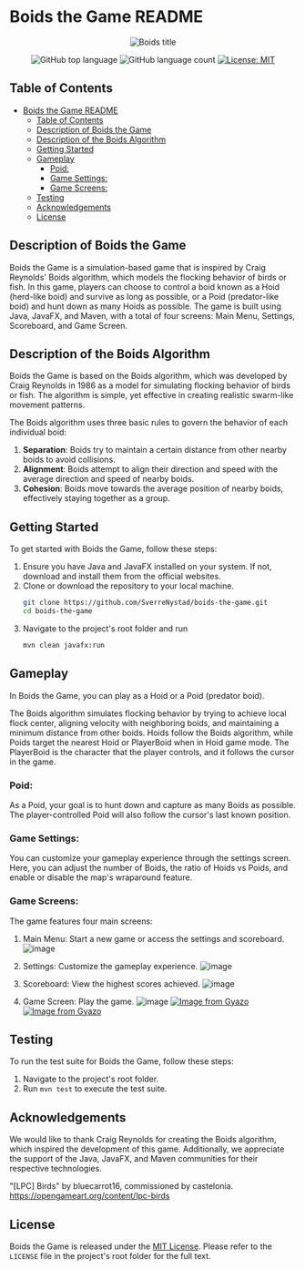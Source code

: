 # Boids the Game README
<div align="center">

![Boids title](https://user-images.githubusercontent.com/89105607/235391464-c957647b-b7ec-4cd6-812f-58d7bb418563.gif)

![GitHub top language](https://img.shields.io/github/languages/top/SverreNystad/boids-the-game)
![GitHub language count](https://img.shields.io/github/languages/count/SverreNystad/boids-the-game)
[![License: MIT](https://img.shields.io/badge/License-MIT-yellow.svg)](https://opensource.org/licenses/MIT)

</div>

## Table of Contents
- [Boids the Game README](#boids-the-game-readme)
  - [Table of Contents](#table-of-contents)
  - [Description of Boids the Game](#description-of-boids-the-game)
  - [Description of the Boids Algorithm](#description-of-the-boids-algorithm)
  - [Getting Started](#getting-started)
  - [Gameplay](#gameplay)
    - [Poid:](#poid)
    - [Game Settings:](#game-settings)
    - [Game Screens:](#game-screens)
  - [Testing](#testing)
  - [Acknowledgements](#acknowledgements)
  - [License](#license)

## Description of Boids the Game
Boids the Game is a simulation-based game that is inspired by Craig Reynolds' Boids algorithm, which models the flocking behavior of birds or fish. In this game, players can choose to control a boid known as a Hoid (herd-like boid) and survive as long as possible, or a Poid (predator-like boid) and hunt down as many Hoids as possible. The game is built using Java, JavaFX, and Maven, with a total of four screens: Main Menu, Settings, Scoreboard, and Game Screen.

## Description of the Boids Algorithm
Boids the Game is based on the Boids algorithm, which was developed by Craig Reynolds in 1986 as a model for simulating flocking behavior of birds or fish. The algorithm is simple, yet effective in creating realistic swarm-like movement patterns.

The Boids algorithm uses three basic rules to govern the behavior of each individual boid:

1. **Separation**: Boids try to maintain a certain distance from other nearby boids to avoid collisions.
2. **Alignment**: Boids attempt to align their direction and speed with the average direction and speed of nearby boids.
3. **Cohesion**: Boids move towards the average position of nearby boids, effectively staying together as a group.

## Getting Started
To get started with Boids the Game, follow these steps:

1. Ensure you have Java and JavaFX installed on your system. If not, download and install them from the official websites.
2. Clone or download the repository to your local machine.
   ```bash 
   git clone https://github.com/SverreNystad/boids-the-game.git
   cd boids-the-game
   ```
3. Navigate to the project's root folder and run 
   ```bash 
   mvn clean javafx:run
   ```

## Gameplay
In Boids the Game, you can play as a Hoid or a Poid (predator boid). 

The Boids algorithm simulates flocking behavior by trying to achieve local flock center, aligning velocity with neighboring boids, and maintaining a minimum distance from other boids. Hoids follow the Boids algorithm, while Poids target the nearest Hoid or PlayerBoid when in Hoid game mode. The PlayerBoid is the character that the player controls, and it follows the cursor in the game.


### Poid:
As a Poid, your goal is to hunt down and capture as many Boids as possible. The player-controlled Poid will also follow the cursor's last known position.

### Game Settings:
You can customize your gameplay experience through the settings screen. Here, you can adjust the number of Boids, the ratio of Hoids vs Poids, and enable or disable the map's wraparound feature.

### Game Screens:
The game features four main screens:
1. Main Menu: Start a new game or access the settings and scoreboard.
![image](https://user-images.githubusercontent.com/89105607/235390449-6b0e963d-d793-49e2-907b-90822e660e47.png)

2. Settings: Customize the gameplay experience.
![image](https://user-images.githubusercontent.com/89105607/235390259-558817ad-ad04-4d06-bd00-758039453efc.png)

3. Scoreboard: View the highest scores achieved.
![image](https://user-images.githubusercontent.com/89105607/235390531-93a6e6a9-b040-41f5-9519-ada6c42e6b04.png)

4. Game Screen: Play the game.
![image](https://user-images.githubusercontent.com/89105607/235391383-25de986f-146f-473e-9f04-1c3098971fd4.png)
[![Image from Gyazo](https://i.gyazo.com/6cd790e5b1516ec82968693f4ff45c76.gif)](https://gyazo.com/6cd790e5b1516ec82968693f4ff45c76)
[![Image from Gyazo](https://i.gyazo.com/0dc7b698c4eb431d19be66c0b852ff02.gif)](https://gyazo.com/0dc7b698c4eb431d19be66c0b852ff02)
## Testing
To run the test suite for Boids the Game, follow these steps:

1. Navigate to the project's root folder.
2. Run `mvn test` to execute the test suite.

## Acknowledgements
We would like to thank Craig Reynolds for creating the Boids algorithm, which inspired the development of this game. Additionally, we appreciate the support of the Java, JavaFX, and Maven communities for their respective technologies.

"[LPC] Birds" by bluecarrot16, commissioned by castelonia. https://opengameart.org/content/lpc-birds

## License
Boids the Game is released under the [MIT License](https://opensource.org/licenses/MIT). Please refer to the `LICENSE` file in the project's root folder for the full text.
